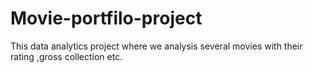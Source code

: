 # Movie-portfilo-project
This data analytics project where we analysis several movies with their rating ,gross collection etc.
